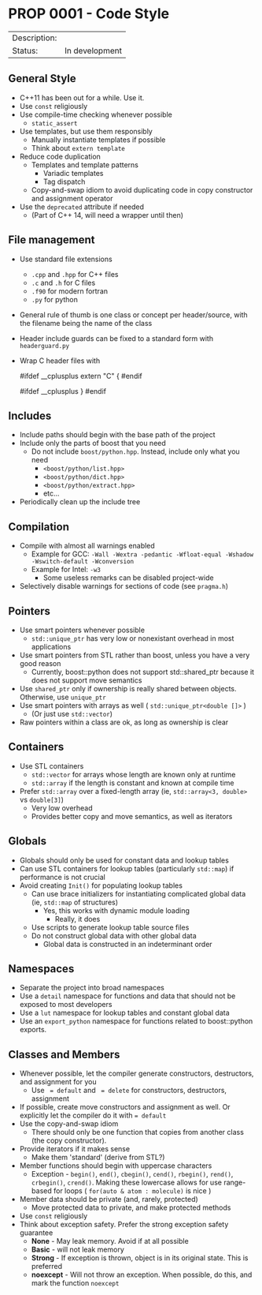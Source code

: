 # PROP 0001 - Code Style

|                |                                           |
|:---------------|:------------------------------------------|
| Description:   |                                           |
| Status:        | In development                            |


## General Style
 * C++11 has been out for a while. Use it.
 * Use `const` religiously
 * Use compile-time checking whenever possible
   * `static_assert`
 * Use templates, but use them responsibly
   * Manually instantiate templates if possible
   * Think about `extern template`
 * Reduce code duplication
   * Templates and template patterns
     * Variadic templates
     * Tag dispatch
   * Copy-and-swap idiom to avoid duplicating code in copy constructor and assignment operator
 * Use the `deprecated` attribute if needed
   * (Part of C++ 14, will need a wrapper until then)
 

## File management
 * Use standard file extensions
   * `.cpp` and `.hpp` for C++ files
   * `.c` and `.h` for C files
   * `.f90` for modern fortran
   * `.py` for python
 * General rule of thumb is one class or concept per header/source, with the filename being the name of the class
 * Header include guards can be fixed to a standard form with `headerguard.py`
 * Wrap C header files with 


    #ifdef __cplusplus
    extern "C" {
    #endif

    #ifdef __cplusplus
    }
    #endif


## Includes
 * Include paths should begin with the base path of the project
 * Include only the parts of boost that you need
   * Do not include `boost/python.hpp`.
     Instead, include only what you need
     * `<boost/python/list.hpp>`
     * `<boost/python/dict.hpp>`
     * `<boost/python/extract.hpp>`
     * etc...
  * Periodically clean up the include tree


## Compilation
 * Compile with almost all warnings enabled
   * Example for GCC: `-Wall -Wextra -pedantic -Wfloat-equal -Wshadow -Wswitch-default -Wconversion`
   * Example for Intel: `-w3`
     * Some useless remarks can be disabled project-wide
 * Selectively disable warnings for sections of code (see `pragma.h`)


## Pointers
 * Use smart pointers whenever possible
   * `std::unique_ptr` has very low or nonexistant overhead in most applications
 * Use smart pointers from STL rather than boost, unless you have a very good reason
   * Currently, boost::python does not support std::shared_ptr because it does not support move semantics
 * Use `shared_ptr` only if ownership is really shared between objects. Otherwise, use `unique_ptr`
 * Use smart pointers with arrays as well ( `std::unique_ptr<double []>` )
   * (Or just use `std::vector`)
 * Raw pointers within a class are ok, as long as ownership is clear


## Containers
 * Use STL containers
   * `std::vector` for arrays whose length are known only at runtime
   * `std::array` if the length is constant and known at compile time
 * Prefer `std::array` over a fixed-length array (ie, `std::array<3, double>` vs `double[3]`)
   * Very low overhead
   * Provides better copy and move semantics, as well as iterators



## Globals
  * Globals should only be used for constant data and lookup tables
  * Can use STL containers for lookup tables (particularly `std::map`) if performance is not crucial
  * Avoid creating `Init()` for populating lookup tables
    * Can use brace initializers for instantiating complicated global data (ie, `std::map` of structures)
      * Yes, this works with dynamic module loading
        * Really, it does
    * Use scripts to generate lookup table source files
    * Do not construct global data with other global data
      * Global data is constructed in an indeterminant order



## Namespaces
  * Separate the project into broad namespaces
  * Use a `detail` namespace for functions and data that should not be exposed to most developers
  * Use a `lut` namespace for lookup tables and constant global data
  * Use an `export_python` namespace for functions related to boost::python exports.


## Classes and Members
  * Whenever possible, let the compiler generate constructors, destructors, and assignment for you
    * Use ` = default` and ` = delete` for constructors, destructors, assignment
  * If possible, create move constructors and assignment as well. Or explicitly let the compiler do it with `= default`
  * Use the copy-and-swap idiom
    * There should only be one function that copies from another class (the copy constructor).
  * Provide iterators if it makes sense
    * Make them 'standard' (derive from STL?)
  * Member functions should begin with uppercase characters
    * Exception - `begin()`, `end()`, `cbegin()`, `cend()`, `rbegin()`, `rend()`, `crbegin()`, `crend()`.
      Making these lowercase allows for use range-based for loops ( `for(auto & atom : molecule)` is nice )
  * Member data should be private (and, rarely, protected) 
    * Move protected data to private, and make protected methods
  * Use `const` religiously
  * Think about exception safety. Prefer the strong exception safety guarantee
    * **None** - May leak memory. Avoid if at all possible
    * **Basic** - will not leak memory
    * **Strong** - If exception is thrown, object is in its original state. This is preferred
    * **noexcept** - Will not throw an exception. When possible, do this, and mark the function `noexcept`
